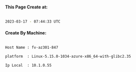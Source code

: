 
   
#### This Page Create at:

```bash

2023-03-17 - 07:44:33 UTC

```

#### Create By Machine:

```bash

Host Name : fv-az301-847

platform  : Linux-5.15.0-1034-azure-x86_64-with-glibc2.35

Ip Local  : 10.1.0.55

```

